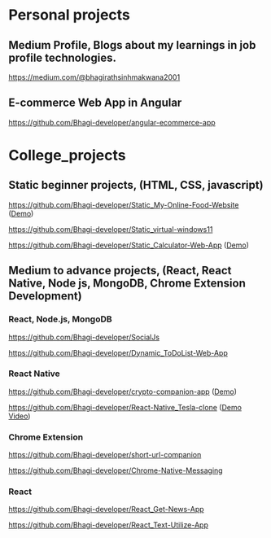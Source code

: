 # Personal projects

## Medium Profile, Blogs about my learnings in job profile technologies.
https://medium.com/@bhagirathsinhmakwana2001

## E-commerce Web App in Angular
https://github.com/Bhagi-developer/angular-ecommerce-app

# College_projects

## Static beginner projects, (HTML, CSS, javascript)
https://github.com/Bhagi-developer/Static_My-Online-Food-Website ([Demo](https://bhagi-developer.github.io/Static_My-Online-Food-Website/))

https://github.com/Bhagi-developer/Static_virtual-windows11

https://github.com/Bhagi-developer/Static_Calculator-Web-App ([Demo](https://bhagi-developer.github.io/Static_Calculator-Web-App/))


## Medium to advance projects, (React, React Native, Node js, MongoDB, Chrome Extension Development)   
  ### React, Node.js, MongoDB
https://github.com/Bhagi-developer/SocialJs

https://github.com/Bhagi-developer/Dynamic_ToDoList-Web-App

 ### React Native
https://github.com/Bhagi-developer/crypto-companion-app ([Demo](https://snack.expo.dev/@bhagi/main-project-crypto)) 

https://github.com/Bhagi-developer/React-Native_Tesla-clone ([Demo Video](https://youtu.be/moCpjloFO_g))

 ### Chrome Extension
https://github.com/Bhagi-developer/short-url-companion

https://github.com/Bhagi-developer/Chrome-Native-Messaging

 ### React 
https://github.com/Bhagi-developer/React_Get-News-App

https://github.com/Bhagi-developer/React_Text-Utilize-App


